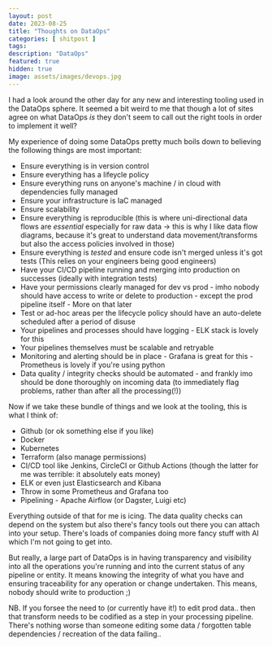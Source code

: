 ```yaml
---
layout: post
date: 2023-08-25
title: "Thoughts on DataOps"
categories: [ shitpost ]
tags: 
description: "DataOps"
featured: true
hidden: true
image: assets/images/devops.jpg
---
```


I had a look around the other day for any new and interesting tooling used in the DataOps sphere. It seemed a bit weird to me that though a lot of sites agree on what DataOps _is_ they don't seem to call out the right tools in order to implement it well?

My experience of doing some DataOps pretty much boils down to believing the following things are most important:
- Ensure everything is in version control
- Ensure everything has a lifeycle policy
- Ensure everything runs on anyone's machine / in cloud with dependencies fully managed
- Ensure your infrastructure is IaC managed
- Ensure scalability
- Ensure everything is reproducible (this is where uni-directional data flows are _essential_ especially for raw data -> this is why I like data flow diagrams, because it's great to understand data movement/transforms but also the access policies involved in those)
- Ensure everything is _tested_ and ensure code isn't merged unless it's got tests (This relies on your engineers being good engineers)
- Have your CI/CD pipeline running and merging into production on successes (ideally with integration tests)
- Have your permissions clearly managed for dev vs prod - imho nobody should have access to write or delete to production - except the prod pipeline itself - More on that later
- Test or ad-hoc areas per the lifecycle policy should have an auto-delete scheduled after a period of disuse
- Your pipelines and processes should have logging - ELK stack is lovely for this
- Your pipelines themselves must be scalable and retryable
- Monitoring and alerting should be in place - Grafana is great for this - Prometheus is lovely if you're using python
- Data quality / integrity checks should be automated - and frankly imo should be done thoroughly on incoming data (to immediately flag problems, rather than after all the processing(!))

Now if we take these bundle of things and we look at the tooling, this is what I think of:
- Github (or ok something else if you like)
- Docker
- Kubernetes
- Terraform (also manage permissions)
- CI/CD tool like Jenkins, CircleCI or Github Actions (though the latter for me was terrible: it absolutely eats money)
- ELK or even just Elasticsearch and Kibana
- Throw in some Prometheus and Grafana too
- Pipelining - Apache Airflow (or Dagster, Luigi etc)

Everything outside of that for me is icing. The data quality checks can depend on the system but also there's fancy tools out there you can attach into your setup. There's loads of companies doing more fancy stuff with AI which I'm not going to get into. 

But really, a large part of DataOps is in having transparency and visibility into all the operations you're running and into the current status of any pipeline or entity. It means knowing the integrity of what you have and ensuring traceability for any operation or change undertaken. This means, nobody should write to production ;)

NB. If you forsee the need to (or currently have it!) to edit prod data.. then that transform needs to be codified as a step in your processing pipeline. There's nothing worse than someone editing some data / forgotten table dependencies / recreation of the data failing..

